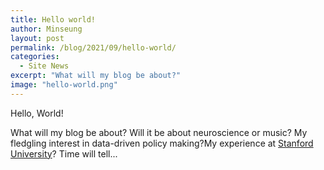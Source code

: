 ```yaml
---
title: Hello world!
author: Minseung
layout: post
permalink: /blog/2021/09/hello-world/
categories:
  - Site News
excerpt: "What will my blog be about?"
image: "hello-world.png"
---
```


Hello, World!

What will my blog be about? Will it be about neuroscience or music? My fledgling interest in data-driven policy making?My experience at [Stanford University][1]? Time will tell...

[1]: http://www.stanford.edu/